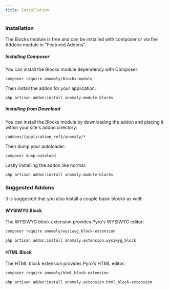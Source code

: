 ```yaml
---
title: Installation 
---
```


### Installation

The Blocks module is free and can be installed with composer or via the Addons module in "Featured Addons".

##### Installing Composer

You can install the Blocks module dependency with Composer:

    composer require anomaly/blocks-module

Then install the addon for your application:

    php artisan addon:install anomaly.module.blocks

##### Installing from Download

You can install the Blocks module by downloading the addon and placing it within your site's addon directory:

    /addons/{application_ref}/anomaly/*

Then dump your autoloader:

    composer dump-autoload

Lastly installing the addon like normal:

    php artisan addon:install anomaly.module.blocks

### Suggested Addons

It is suggested that you also install a couple basic blocks as well:

#### WYSIWYG Block

The WYSIWYG block extension provides Pyro's WYSIWYG editor:

```bash
composer require anomaly/wysiwyg_block-extension

php artisan addon:install anomaly.extension.wysiwyg_block
```

#### HTML Block

The HTML block extension provides Pyro's HTML editor:

```bash
composer require anomaly/html_block-extension

php artisan addon:install anomaly.extension.html_block-extension
```

